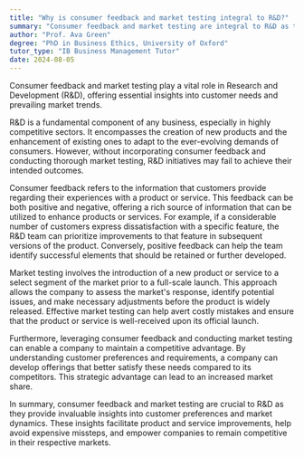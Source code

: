 ```yaml
---
title: "Why is consumer feedback and market testing integral to R&D?"
summary: "Consumer feedback and market testing are integral to R&D as they provide valuable insights into customer needs and market trends."
author: "Prof. Ava Green"
degree: "PhD in Business Ethics, University of Oxford"
tutor_type: "IB Business Management Tutor"
date: 2024-08-05
---
```


Consumer feedback and market testing play a vital role in Research and Development (R&D), offering essential insights into customer needs and prevailing market trends.

R&D is a fundamental component of any business, especially in highly competitive sectors. It encompasses the creation of new products and the enhancement of existing ones to adapt to the ever-evolving demands of consumers. However, without incorporating consumer feedback and conducting thorough market testing, R&D initiatives may fail to achieve their intended outcomes.

Consumer feedback refers to the information that customers provide regarding their experiences with a product or service. This feedback can be both positive and negative, offering a rich source of information that can be utilized to enhance products or services. For example, if a considerable number of customers express dissatisfaction with a specific feature, the R&D team can prioritize improvements to that feature in subsequent versions of the product. Conversely, positive feedback can help the team identify successful elements that should be retained or further developed.

Market testing involves the introduction of a new product or service to a select segment of the market prior to a full-scale launch. This approach allows the company to assess the market's response, identify potential issues, and make necessary adjustments before the product is widely released. Effective market testing can help avert costly mistakes and ensure that the product or service is well-received upon its official launch.

Furthermore, leveraging consumer feedback and conducting market testing can enable a company to maintain a competitive advantage. By understanding customer preferences and requirements, a company can develop offerings that better satisfy these needs compared to its competitors. This strategic advantage can lead to an increased market share.

In summary, consumer feedback and market testing are crucial to R&D as they provide invaluable insights into customer preferences and market dynamics. These insights facilitate product and service improvements, help avoid expensive missteps, and empower companies to remain competitive in their respective markets.
    